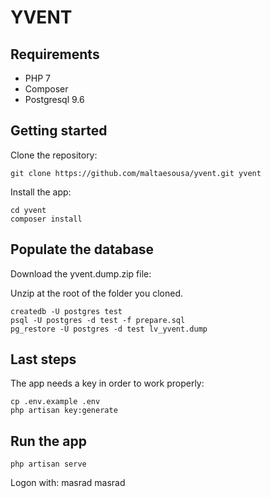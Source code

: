 # YVENT

## Requirements

  * PHP 7
  * Composer
  * Postgresql 9.6

## Getting started

Clone the repository:

```
git clone https://github.com/maltaesousa/yvent.git yvent
```

Install the app:

```
cd yvent
composer install
```

## Populate the database

Download the yvent.dump.zip file:

Unzip at the root of the folder you cloned.

```
createdb -U postgres test
psql -U postgres -d test -f prepare.sql
pg_restore -U postgres -d test lv_yvent.dump
```

## Last steps

The app needs a key in order to work properly:

```
cp .env.example .env
php artisan key:generate
```

## Run the app

```
php artisan serve
```

Logon with:
masrad
masrad
